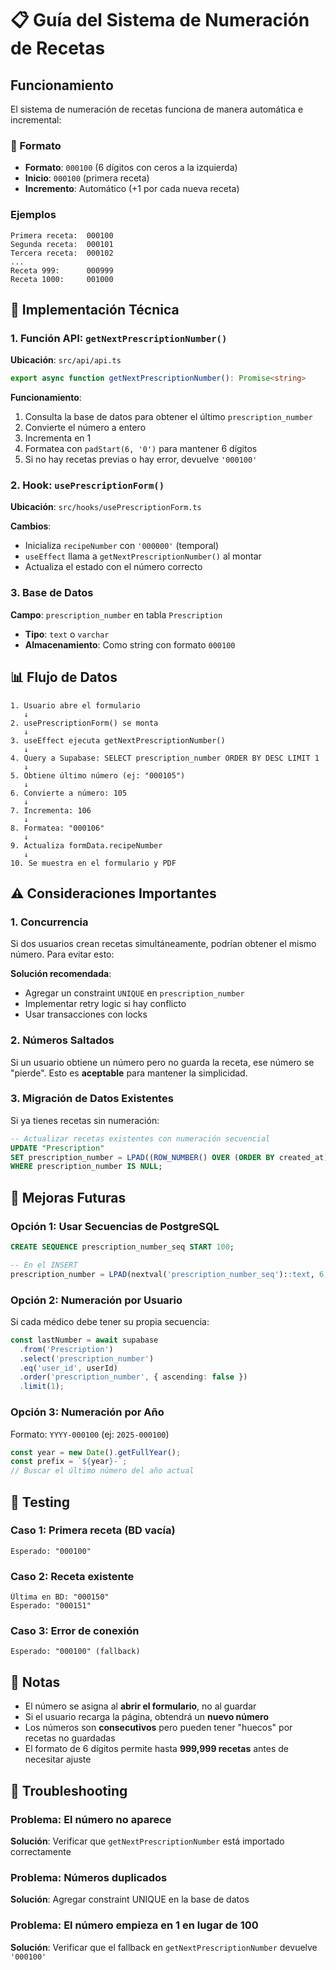 # 📋 Guía del Sistema de Numeración de Recetas

## Funcionamiento

El sistema de numeración de recetas funciona de manera automática e incremental:

### 🔢 Formato
- **Formato**: `000100` (6 dígitos con ceros a la izquierda)
- **Inicio**: `000100` (primera receta)
- **Incremento**: Automático (+1 por cada nueva receta)

### Ejemplos
```
Primera receta:  000100
Segunda receta:  000101
Tercera receta:  000102
...
Receta 999:      000999
Receta 1000:     001000
```

## 🔧 Implementación Técnica

### 1. Función API: `getNextPrescriptionNumber()`
**Ubicación**: `src/api/api.ts`

```typescript
export async function getNextPrescriptionNumber(): Promise<string>
```

**Funcionamiento**:
1. Consulta la base de datos para obtener el último `prescription_number`
2. Convierte el número a entero
3. Incrementa en 1
4. Formatea con `padStart(6, '0')` para mantener 6 dígitos
5. Si no hay recetas previas o hay error, devuelve `'000100'`

### 2. Hook: `usePrescriptionForm()`
**Ubicación**: `src/hooks/usePrescriptionForm.ts`

**Cambios**:
- Inicializa `recipeNumber` con `'000000'` (temporal)
- `useEffect` llama a `getNextPrescriptionNumber()` al montar
- Actualiza el estado con el número correcto

### 3. Base de Datos
**Campo**: `prescription_number` en tabla `Prescription`
- **Tipo**: `text` o `varchar`
- **Almacenamiento**: Como string con formato `000100`

## 📊 Flujo de Datos

```
1. Usuario abre el formulario
   ↓
2. usePrescriptionForm() se monta
   ↓
3. useEffect ejecuta getNextPrescriptionNumber()
   ↓
4. Query a Supabase: SELECT prescription_number ORDER BY DESC LIMIT 1
   ↓
5. Obtiene último número (ej: "000105")
   ↓
6. Convierte a número: 105
   ↓
7. Incrementa: 106
   ↓
8. Formatea: "000106"
   ↓
9. Actualiza formData.recipeNumber
   ↓
10. Se muestra en el formulario y PDF
```

## ⚠️ Consideraciones Importantes

### 1. **Concurrencia**
Si dos usuarios crean recetas simultáneamente, podrían obtener el mismo número. Para evitar esto:

**Solución recomendada**:
- Agregar un constraint `UNIQUE` en `prescription_number`
- Implementar retry logic si hay conflicto
- Usar transacciones con locks

### 2. **Números Saltados**
Si un usuario obtiene un número pero no guarda la receta, ese número se "pierde". Esto es **aceptable** para mantener la simplicidad.

### 3. **Migración de Datos Existentes**
Si ya tienes recetas sin numeración:
```sql
-- Actualizar recetas existentes con numeración secuencial
UPDATE "Prescription"
SET prescription_number = LPAD((ROW_NUMBER() OVER (ORDER BY created_at))::text, 6, '0')
WHERE prescription_number IS NULL;
```

## 🔐 Mejoras Futuras

### Opción 1: Usar Secuencias de PostgreSQL
```sql
CREATE SEQUENCE prescription_number_seq START 100;

-- En el INSERT
prescription_number = LPAD(nextval('prescription_number_seq')::text, 6, '0')
```

### Opción 2: Numeración por Usuario
Si cada médico debe tener su propia secuencia:
```typescript
const lastNumber = await supabase
  .from('Prescription')
  .select('prescription_number')
  .eq('user_id', userId)
  .order('prescription_number', { ascending: false })
  .limit(1);
```

### Opción 3: Numeración por Año
Formato: `YYYY-000100` (ej: `2025-000100`)
```typescript
const year = new Date().getFullYear();
const prefix = `${year}-`;
// Buscar el último número del año actual
```

## 🧪 Testing

### Caso 1: Primera receta (BD vacía)
```
Esperado: "000100"
```

### Caso 2: Receta existente
```
Última en BD: "000150"
Esperado: "000151"
```

### Caso 3: Error de conexión
```
Esperado: "000100" (fallback)
```

## 📝 Notas

- El número se asigna al **abrir el formulario**, no al guardar
- Si el usuario recarga la página, obtendrá un **nuevo número**
- Los números son **consecutivos** pero pueden tener "huecos" por recetas no guardadas
- El formato de 6 dígitos permite hasta **999,999 recetas** antes de necesitar ajuste

## 🐛 Troubleshooting

### Problema: El número no aparece
**Solución**: Verificar que `getNextPrescriptionNumber` está importado correctamente

### Problema: Números duplicados
**Solución**: Agregar constraint UNIQUE en la base de datos

### Problema: El número empieza en 1 en lugar de 100
**Solución**: Verificar que el fallback en `getNextPrescriptionNumber` devuelve `'000100'`
